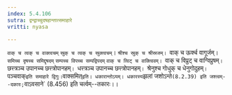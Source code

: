 ```yaml
---
index: 5.4.106
sutra: द्वन्द्वाच्चुदषहान्तात्समाहारे
vritti: nyasa

---
```

`वाक् च त्वक् च वाक्त्वचम्` `स्रुक् च त्वक् च स्रुक्त्वचम्`। `श्रीश्च स्रुक् च श्रीस्रजम्। `वाक् च ऊर्क्च वागूर्जम्। `समिच्च दृषच्च समिद्दृषदम्` `सम्पच्च विपच्च सम्पद्विपदम्` `वाक् च त्विट् च वाक्त्विवम्। `वाक् च विप्रुट् च वाग्विप्रुषम्`। `छत्त्त्रञ्च उपानच्च छत्त्त्रोपानहम्`। `धत्त्त्रञ्च उपानच्च छत्त्त्रोपानहम्`। `श्रेनुश्च गोधुक् च धेनुगोदुहम्`।
`पञ्चवाक्` इति समाहारे द्विगुः। `वाक्समित्` इति। धकारान्तोऽयम्। धकारस्य `झलां जशोऽन्ते` (8.2.39) इति जश्त्वम्--दकारः; `वाऽवसाने` (8.456) इति चर्त्वम्--तकारः।।
